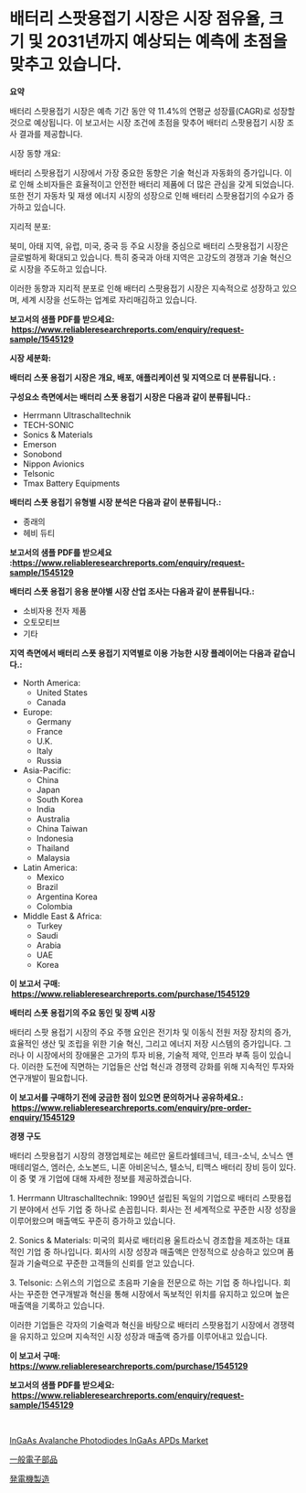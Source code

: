 <p><h1>배터리 스팟용접기 시장은 시장 점유율, 크기 및 2031년까지 예상되는 예측에 초점을 맞추고 있습니다.</h1></p><p><strong>요약</strong></p>
<p><p>배터리 스팟용접기 시장은 예측 기간 동안 약 11.4%의 연평균 성장률(CAGR)로 성장할 것으로 예상됩니다. 이 보고서는 시장 조건에 초점을 맞추어 배터리 스팟용접기 시장 조사 결과를 제공합니다.</p><p>시장 동향 개요:</p><p>배터리 스팟용접기 시장에서 가장 중요한 동향은 기술 혁신과 자동화의 증가입니다. 이로 인해 소비자들은 효율적이고 안전한 배터리 제품에 더 많은 관심을 갖게 되었습니다. 또한 전기 자동차 및 재생 에너지 시장의 성장으로 인해 배터리 스팟용접기의 수요가 증가하고 있습니다.</p><p>지리적 분포:</p><p>북미, 아태 지역, 유럽, 미국, 중국 등 주요 시장을 중심으로 배터리 스팟용접기 시장은 글로벌하게 확대되고 있습니다. 특히 중국과 아태 지역은 고강도의 경쟁과 기술 혁신으로 시장을 주도하고 있습니다.</p><p>이러한 동향과 지리적 분포로 인해 배터리 스팟용접기 시장은 지속적으로 성장하고 있으며, 세계 시장을 선도하는 업계로 자리매김하고 있습니다.</p></p>
<p><strong>보고서의 샘플 PDF를 받으세요: &nbsp;<a href="https://www.reliableresearchreports.com/enquiry/request-sample/1545129">https://www.reliableresearchreports.com/enquiry/request-sample/1545129</a></strong></p>
<p><strong>시장 세분화:</strong></p>
<p><strong> 배터리 스폿 용접기 시장은 개요, 배포, 애플리케이션 및 지역으로 더 분류됩니다. :</strong></p>
<p><strong>구성요소 측면에서는 배터리 스폿 용접기 시장은 다음과 같이 분류됩니다.:</strong></p>
<p><ul><li>Herrmann Ultraschalltechnik</li><li>TECH-SONIC</li><li>Sonics & Materials</li><li>Emerson</li><li>Sonobond</li><li>Nippon Avionics</li><li>Telsonic</li><li>Tmax Battery Equipments</li></ul></p>
<p><strong> 배터리 스폿 용접기 유형별 시장 분석은 다음과 같이 분류됩니다.:</strong></p>
<p><ul><li>종래의</li><li>헤비 듀티</li></ul></p>
<p><strong>보고서의 샘플 PDF를 받으세요 :<a href="https://www.reliableresearchreports.com/enquiry/request-sample/1545129">https://www.reliableresearchreports.com/enquiry/request-sample/1545129</a></strong></p>
<p><strong> 배터리 스폿 용접기 응용 분야별 시장 산업 조사는 다음과 같이 분류됩니다.:</strong></p>
<p><ul><li>소비자용 전자 제품</li><li>오토모티브</li><li>기타</li></ul></p>
<p><strong>지역 측면에서 배터리 스폿 용접기 지역별로 이용 가능한 시장 플레이어는 다음과 같습니다.:</strong></p>
<p><ul>
    <li>
        North America:
        <ul>
            <li>United States</li>
            <li>Canada</li>
        </ul>
    </li>
    <li>
        Europe:
        <ul>
            <li>Germany</li>
            <li>France</li>
            <li>U.K.</li>
            <li>Italy</li>
            <li>Russia</li>
        </ul>
    </li>
    <li>
        Asia-Pacific:
        <ul>
            <li>China</li>
            <li>Japan</li>
            <li>South Korea</li>
            <li>India</li>
            <li>Australia</li>
            <li>China Taiwan</li>
            <li>Indonesia</li>
            <li>Thailand</li>
            <li>Malaysia</li>
        </ul>
    </li>
    <li>
        Latin America:
        <ul>
            <li>Mexico</li>
            <li>Brazil</li>
            <li>Argentina Korea</li>
            <li>Colombia</li>
        </ul>
    </li>
    <li>
        Middle East & Africa:
        <ul>
            <li>Turkey</li>
            <li>Saudi</li>
            <li>Arabia</li>
            <li>UAE</li>
            <li>Korea</li>
        </ul>
    </li>
    </ul></p>
<p><strong>이 보고서 구매: &nbsp;<a href="https://www.reliableresearchreports.com/purchase/1545129">https://www.reliableresearchreports.com/purchase/1545129</a></strong></p>
<p><strong>배터리 스폿 용접기의 주요 동인 및 장벽 시장</strong></p>
<p><p>배터리 스팟 용접기 시장의 주요 주행 요인은 전기차 및 이동식 전원 저장 장치의 증가, 효율적인 생산 및 조립을 위한 기술 혁신, 그리고 에너지 저장 시스템의 증가입니다. 그러나 이 시장에서의 장애물은 고가의 투자 비용, 기술적 제약, 인프라 부족 등이 있습니다. 이러한 도전에 직면하는 기업들은 산업 혁신과 경쟁력 강화를 위해 지속적인 투자와 연구개발이 필요합니다.</p></p>
<p><strong>이 보고서를 구매하기 전에 궁금한 점이 있으면 문의하거나 공유하세요.: &nbsp;<a href="https://www.reliableresearchreports.com/enquiry/pre-order-enquiry/1545129">https://www.reliableresearchreports.com/enquiry/pre-order-enquiry/1545129</a></strong></p>
<p><strong>경쟁 구도</strong></p>
<p><p>배터리 스팟용접기 시장의 경쟁업체로는 헤르만 울트라쉘테크닉, 테크-소닉, 소닉스 앤 매테리얼스, 엠러슨, 소노본드, 니혼 아비온닉스, 텔소닉, 티맥스 배터리 장비 등이 있다. 이 중 몇 개 기업에 대해 자세한 정보를 제공하겠습니다.</p><p>1. Herrmann Ultraschalltechnik: 1990년 설립된 독일의 기업으로 배터리 스팟용접기 분야에서 선두 기업 중 하나로 손꼽힙니다. 회사는 전 세계적으로 꾸준한 시장 성장을 이루어왔으며 매출액도 꾸준히 증가하고 있습니다.</p><p>2. Sonics & Materials: 미국의 회사로 배터리용 울트라소닉 경조합을 제조하는 대표적인 기업 중 하나입니다. 회사의 시장 성장과 매출액은 안정적으로 상승하고 있으며 품질과 기술력으로 꾸준한 고객들의 신뢰를 얻고 있습니다.</p><p>3. Telsonic: 스위스의 기업으로 초음파 기술을 전문으로 하는 기업 중 하나입니다. 회사는 꾸준한 연구개발과 혁신을 통해 시장에서 독보적인 위치를 유지하고 있으며 높은 매출액을 기록하고 있습니다.</p><p>이러한 기업들은 각자의 기술력과 혁신을 바탕으로 배터리 스팟용접기 시장에서 경쟁력을 유지하고 있으며 지속적인 시장 성장과 매출액 증가를 이루어내고 있습니다.</p></p>
<p><strong>이 보고서 구매: &nbsp; <a href="https://www.reliableresearchreports.com/purchase/1545129">https://www.reliableresearchreports.com/purchase/1545129</a></strong></p>
<p><strong>보고서의 샘플 PDF를 받으세요: &nbsp;<a href="https://www.reliableresearchreports.com/enquiry/request-sample/1545129">https://www.reliableresearchreports.com/enquiry/request-sample/1545129</a></strong><strong></strong></p>
<p>&nbsp;</p>
<p><p><a href="https://github.com/mancsybtousav/Market-Research-Report-List-1/blob/main/ingaas-avalanche-photodiodes-ingaas-apds-market.md">InGaAs Avalanche Photodiodes InGaAs APDs Market</a></p><p><a href="https://github.com/marbadji/Market-Research-Report-List-1/blob/main/738794014924.md">一般電子部品</a></p><p><a href="https://github.com/KaydenJohns1964/Market-Research-Report-List-1/blob/main/444882414925.md">発電機製造</a></p></p>